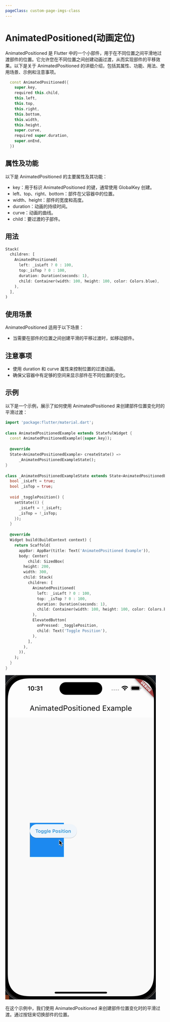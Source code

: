 ```yaml
---
pageClass: custom-page-imgs-class
---
```


# AnimatedPositioned(动画定位)

AnimatedPositioned 是 Flutter 中的一个小部件，用于在不同位置之间平滑地过渡部件的位置。它允许您在不同位置之间创建动画过渡，从而实现部件的平移效果。以下是关于 AnimatedPositioned 的详细介绍，包括其属性、功能、用法、使用场景、示例和注意事项。

```dart
  const AnimatedPositioned({
    super.key,
    required this.child,
    this.left,
    this.top,
    this.right,
    this.bottom,
    this.width,
    this.height,
    super.curve,
    required super.duration,
    super.onEnd,
  })
```

## 属性及功能

以下是 AnimatedPositioned 的主要属性及其功能：

- key：用于标识 AnimatedPositioned 的键，通常使用 GlobalKey 创建。
- left、top、right、bottom：部件在父容器中的位置。
- width、height：部件的宽度和高度。
- duration：动画的持续时间。
- curve：动画的曲线。
- child：要过渡的子部件。

## 用法

```dart
Stack(
  children: [
    AnimatedPositioned(
      left: _isLeft ? 0 : 100,
      top:_isTop ? 0 : 100,
      duration: Duration(seconds: 1),
      child: Container(width: 100, height: 100, color: Colors.blue),
    ),
  ],
)
```

## 使用场景

AnimatedPositioned 适用于以下场景：

- 当需要在部件的位置之间创建平滑的平移过渡时，如移动部件。

## 注意事项

- 使用 duration 和 curve 属性来控制位置的过渡动画。
- 确保父容器中有足够的空间来显示部件在不同位置的变化。

## 示例

以下是一个示例，展示了如何使用 AnimatedPositioned 来创建部件位置变化时的平滑过渡：

```dart
import 'package:flutter/material.dart';

class AnimatedPositionedExample extends StatefulWidget {
  const AnimatedPositionedExample({super.key});

  @override
  State<AnimatedPositionedExample> createState() =>
      _AnimatedPositionedExampleState();
}

class _AnimatedPositionedExampleState extends State<AnimatedPositionedExample> {
  bool _isLeft = true;
  bool _isTop = true;

  void _togglePosition() {
    setState(() {
      _isLeft = !_isLeft;
      _isTop = !_isTop;
    });
  }

  @override
  Widget build(BuildContext context) {
    return Scaffold(
      appBar: AppBar(title: Text('AnimatedPositioned Example')),
      body: Center(
          child: SizedBox(
        height: 200,
        width: 300,
        child: Stack(
          children: [
            AnimatedPositioned(
              left: _isLeft ? 0 : 100,
              top: _isTop ? 0 : 100,
              duration: Duration(seconds: 1),
              child: Container(width: 100, height: 100, color: Colors.blue),
            ),
            ElevatedButton(
              onPressed: _togglePosition,
              child: Text('Toggle Position'),
            ),
          ],
        ),
      )),
    );
  }
}

```

![AnimatedPositionedExample](./imgs/AnimatedPositionedExample.gif)

在这个示例中，我们使用 AnimatedPositioned 来创建部件位置变化时的平滑过渡。通过按钮来切换部件的位置。

